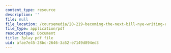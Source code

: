 ```yaml
---
content_type: resource
description: ''
file: null
file_location: /coursemedia/20-219-becoming-the-next-bill-nye-writing-and-hosting-the-educational-show-january-iap-2015/afae7e4528bc26463a52e7149d894ed3_VQi6t2NfWig.pdf
file_type: application/pdf
resourcetype: Document
title: 3play pdf file
uid: afae7e45-28bc-2646-3a52-e7149d894ed3
---
```

